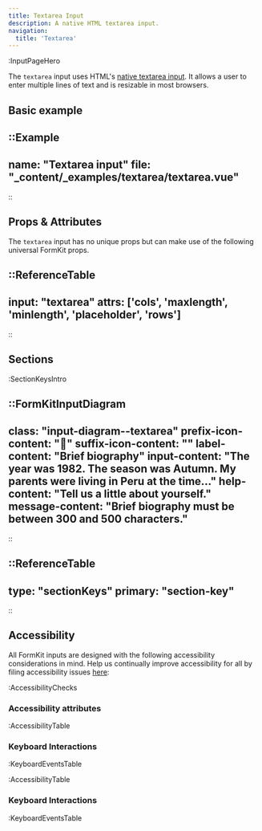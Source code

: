 ```yaml
---
title: Textarea Input
description: A native HTML textarea input.
navigation:
  title: 'Textarea'
---
```


:InputPageHero

The `textarea` input uses HTML's [native textarea input](https://developer.mozilla.org/en-US/docs/Web/HTML/Element/textarea). It allows a user to enter multiple lines of text and is resizable in most browsers.

## Basic example

::Example
---
name: "Textarea input"
file: "_content/_examples/textarea/textarea.vue"
---
::

## Props & Attributes

The `textarea` input has no unique props but can make use of the following universal
FormKit props.

::ReferenceTable
---
input: "textarea" 
attrs: ['cols', 'maxlength', 'minlength', 'placeholder', 'rows']
---
::

## Sections

:SectionKeysIntro

::FormKitInputDiagram
---
class: "input-diagram--textarea"
prefix-icon-content: "📕"
suffix-icon-content: ""
label-content: "Brief biography"
input-content: "The year was 1982. The season was Autumn. My parents were living in Peru at the time..."
help-content: "Tell us a little about yourself."
message-content: "Brief biography must be between 300 and 500 characters."
---
::

::ReferenceTable
---
type: "sectionKeys"
primary: "section-key"
---
::

## Accessibility

All FormKit inputs are designed with the following accessibility considerations in mind. Help us continually improve accessibility for all by filing accessibility issues [here](https://github.com/formkit/formkit/issues/new?assignees=&labels=%F0%9F%90%9B+bug-report%2C%E2%9B%91+Needs+triage&projects=&template=bug-report.yml): 

:AccessibilityChecks

### Accessibility attributes

:AccessibilityTable

### Keyboard Interactions

:KeyboardEventsTable

:AccessibilityTable

### Keyboard Interactions

:KeyboardEventsTable
